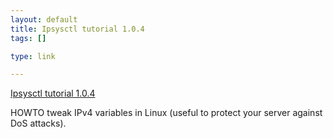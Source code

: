 ```yaml
--- 
layout: default
title: Ipsysctl tutorial 1.0.4
tags: []

type: link

---
```

<a href="http://ipsysctl-tutorial.frozentux.net/ipsysctl-tutorial.html">Ipsysctl tutorial 1.0.4</a>

HOWTO tweak IPv4 variables in Linux (useful to protect your server against DoS attacks).
